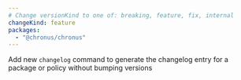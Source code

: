 ```yaml
---
# Change versionKind to one of: breaking, feature, fix, internal
changeKind: feature
packages:
  - "@chronus/chronus"
---
```


Add new `changelog` command to generate the changelog entry for a package or policy without bumping versions
